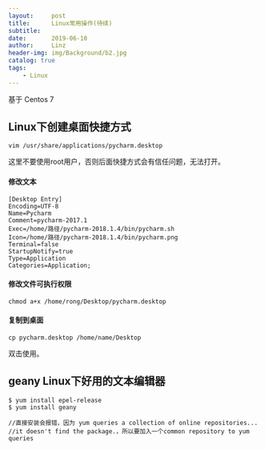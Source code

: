 ```yaml
---
layout:     post
title:      Linux常用操作(待续)
subtitle:   
date:       2019-06-10
author:     Linz
header-img: img/Background/b2.jpg
catalog: true
tags:
    - Linux
---
```


基于 Centos 7

## Linux下创建桌面快捷方式

``` text
vim /usr/share/applications/pycharm.desktop 
``` 
这里不要使用root用户，否则后面快捷方式会有信任问题，无法打开。

#### 修改文本
``` text
[Desktop Entry]
Encoding=UTF-8
Name=Pycharm
Comment=pycharm-2017.1
Exec=/home/路径/pycharm-2018.1.4/bin/pycharm.sh
Icon=/home/路径/pycharm-2018.1.4/bin/pycharm.png
Terminal=false
StartupNotify=true
Type=Application
Categories=Application;
```


#### 修改文件可执行权限

``` text
chmod a+x /home/rong/Desktop/pycharm.desktop
``` 

#### 复制到桌面
``` text
cp pycharm.desktop /home/name/Desktop
``` 
双击使用。


## geany Linux下好用的文本编辑器
``` text
$ yum install epel-release
$ yum install geany

//直接安装会报错，因为 yum queries a collection of online repositories... 
//it doesn't find the package.，所以要加入一个common repository to yum queries
``` 

